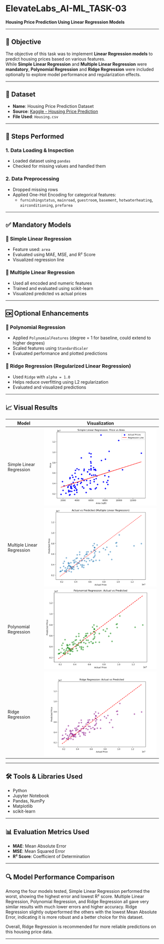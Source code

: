 # ElevateLabs_AI-ML_TASK-03
**Housing Price Prediction Using Linear Regression Models**

---

## 🎯 Objective  
The objective of this task was to implement **Linear Regression models** to predict housing prices based on various features.  
While **Simple Linear Regression** and **Multiple Linear Regression** were **mandatory**, **Polynomial Regression** and **Ridge Regression** were included optionally to explore model performance and regularization effects.

---

## 📁 Dataset  
- **Name**: Housing Price Prediction Dataset  
- **Source**: [Kaggle - Housing Price Prediction](https://www.kaggle.com/datasets/harishkumardatalab/housing-price-prediction)  
- **File Used**: `Housing.csv`

---

## 🚀 Steps Performed

### 1. Data Loading & Inspection  
- Loaded dataset using `pandas`  
- Checked for missing values and handled them

### 2. Data Preprocessing  
- Dropped missing rows  
- Applied One-Hot Encoding for categorical features:
  - `furnishingstatus`, `mainroad`, `guestroom`, `basement`, `hotwaterheating`, `airconditioning`, `prefarea`

---

## ✅ Mandatory Models

### 🔹 Simple Linear Regression  
- Feature used: `area`  
- Evaluated using MAE, MSE, and R² Score  
- Visualized regression line

### 🔹 Multiple Linear Regression  
- Used all encoded and numeric features  
- Trained and evaluated using scikit-learn  
- Visualized predicted vs actual prices

---

## 🆗 Optional Enhancements

### 🔸 Polynomial Regression  
- Applied `PolynomialFeatures` (degree = 1 for baseline, could extend to higher degrees)  
- Scaled features using `StandardScaler`  
- Evaluated performance and plotted predictions

### 🔸 Ridge Regression (Regularized Linear Regression)  
- Used `Ridge` with `alpha = 1.0`  
- Helps reduce overfitting using L2 regularization  
- Evaluated and visualized predictions

---

## 📈 Visual Results

| Model                      | Visualization                             |
|---------------------------|-------------------------------------------|
| Simple Linear Regression  | ![Simple](Simple%20Linear%20Regression.png) |
| Multiple Linear Regression| ![Multiple](Multiple%20Linear%20Regression.png) |
| Polynomial Regression     | ![Polynomial](Polynomial%20Regression.png) |
| Ridge Regression          | ![Ridge](Ridge%20Regression.png)  |

---

## 🛠 Tools & Libraries Used

- Python  
- Jupyter Notebook  
- Pandas, NumPy  
- Matplotlib  
- scikit-learn

---

## 📊 Evaluation Metrics Used

- **MAE**: Mean Absolute Error  
- **MSE**: Mean Squared Error  
- **R² Score**: Coefficient of Determination  

---

## 🔍 Model Performance Comparison
Among the four models tested, Simple Linear Regression performed the worst, showing the highest error and lowest R² score.
Multiple Linear Regression, Polynomial Regression, and Ridge Regression all gave very similar results with much lower errors and higher accuracy.
Ridge Regression slightly outperformed the others with the lowest Mean Absolute Error, indicating it is more robust and a better choice for this dataset.

Overall, Ridge Regression is recommended for more reliable predictions on this housing price data.

---

